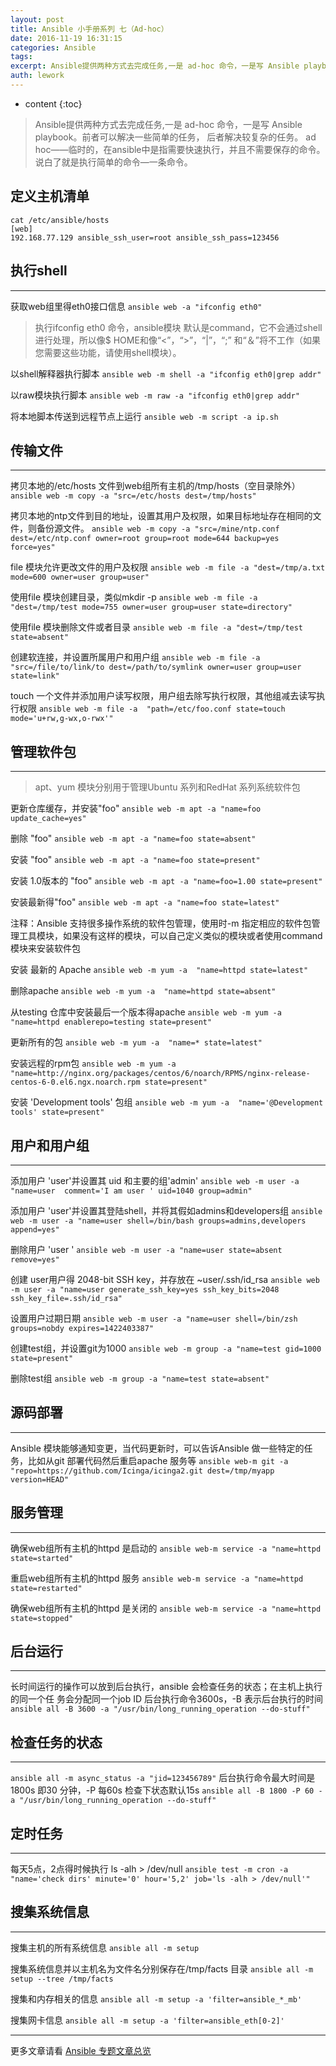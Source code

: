 ```yaml
---
layout: post
title: Ansible 小手册系列 七（Ad-hoc）
date: 2016-11-19 16:31:15
categories: Ansible
tags:
excerpt: Ansible提供两种方式去完成任务,一是 ad-hoc 命令，一是写 Ansible playbook。前者可以解决一些简单的任务， 后者解决...
auth: lework
---
```

* content
{:toc}

> Ansible提供两种方式去完成任务,一是 ad-hoc 命令，一是写 Ansible playbook。前者可以解决一些简单的任务， 后者解决较复杂的任务。
ad hoc——临时的，在ansible中是指需要快速执行，并且不需要保存的命令。说白了就是执行简单的命令—一条命令。

## 定义主机清单
```
cat /etc/ansible/hosts
[web]
192.168.77.129 ansible_ssh_user=root ansible_ssh_pass=123456
```

## 执行shell
---

获取web组里得eth0接口信息
`ansible web -a "ifconfig eth0" `

> 执行ifconfig eth0 命令，ansible模块 默认是command，它不会通过shell进行处理，所以像$ HOME和像“<”，“>”，“|”，“;” 和“＆”将不工作（如果您需要这些功能，请使用shell模块）。

以shell解释器执行脚本
`ansible web -m shell -a "ifconfig eth0|grep addr"`

以raw模块执行脚本
`ansible web -m raw -a "ifconfig eth0|grep addr"`

将本地脚本传送到远程节点上运行
`ansible web -m script -a ip.sh`

## 传输文件
---

拷贝本地的/etc/hosts 文件到web组所有主机的/tmp/hosts（空目录除外）
`ansible web -m copy -a "src=/etc/hosts dest=/tmp/hosts"`

拷贝本地的ntp文件到目的地址，设置其用户及权限，如果目标地址存在相同的文件，则备份源文件。
`ansible web -m copy -a "src=/mine/ntp.conf dest=/etc/ntp.conf owner=root group=root mode=644 backup=yes force=yes"`

file 模块允许更改文件的用户及权限
`ansible web -m file -a "dest=/tmp/a.txt mode=600 owner=user group=user"`

使用file 模块创建目录，类似mkdir -p
`ansible web -m file -a "dest=/tmp/test mode=755 owner=user group=user state=directory"`

使用file 模块删除文件或者目录
`ansible web -m file -a "dest=/tmp/test state=absent"`

创建软连接，并设置所属用户和用户组
`ansible web -m file -a  "src=/file/to/link/to dest=/path/to/symlink owner=user group=user state=link"`

touch 一个文件并添加用户读写权限，用户组去除写执行权限，其他组减去读写执行权限
`ansible web -m file -a  "path=/etc/foo.conf state=touch mode='u+rw,g-wx,o-rwx'"`

## 管理软件包
---

> apt、yum 模块分别用于管理Ubuntu 系列和RedHat 系列系统软件包

更新仓库缓存，并安装"foo"
`ansible web -m apt -a "name=foo update_cache=yes"`

删除 "foo"
`ansible web -m apt -a "name=foo state=absent"`

安装  "foo"
`ansible web -m apt -a "name=foo state=present"`

安装  1.0版本的 "foo"
`ansible web -m apt -a "name=foo=1.00 state=present"`

安装最新得"foo"
`ansible web -m apt -a "name=foo state=latest"`

注释：Ansible 支持很多操作系统的软件包管理，使用时-m 指定相应的软件包管理工具模块，如果没有这样的模块，可以自己定义类似的模块或者使用command 模块来安装软件包

安装 最新的 Apache
`ansible web -m yum -a  "name=httpd state=latest"`

删除apache
`ansible web -m yum -a  "name=httpd state=absent"`

从testing 仓库中安装最后一个版本得apache
`ansible web -m yum -a  "name=httpd enablerepo=testing state=present"`

更新所有的包
`ansible web -m yum -a  "name=* state=latest"`

安装远程的rpm包
`ansible web -m yum -a  "name=http://nginx.org/packages/centos/6/noarch/RPMS/nginx-release-centos-6-0.el6.ngx.noarch.rpm state=present"`

安装  'Development tools' 包组
`ansible web -m yum -a  "name='@Development tools' state=present"`


## 用户和用户组
---

添加用户 'user'并设置其 uid 和主要的组'admin'
`ansible web -m user -a "name=user  comment='I am user ' uid=1040 group=admin"`

添加用户 'user'并设置其登陆shell，并将其假如admins和developers组
`ansible web -m user -a "name=user shell=/bin/bash groups=admins,developers append=yes"`

删除用户 'user '
`ansible web -m user -a "name=user state=absent remove=yes"`

创建 user用户得   2048-bit SSH key，并存放在 ~user/.ssh/id_rsa
`ansible web -m user -a "name=user generate_ssh_key=yes ssh_key_bits=2048 ssh_key_file=.ssh/id_rsa"`

设置用户过期日期
`ansible web -m user -a "name=user shell=/bin/zsh groups=nobdy expires=1422403387"`

创建test组，并设置git为1000
`ansible web -m group -a "name=test gid=1000 state=present"`

删除test组
`ansible web -m group -a "name=test state=absent"`

## 源码部署
---

Ansible 模块能够通知变更，当代码更新时，可以告诉Ansible 做一些特定的任务，比如从git 部署代码然后重启apache 服务等
`ansible web-m git -a "repo=https://github.com/Icinga/icinga2.git dest=/tmp/myapp   version=HEAD"`

## 服务管理
---

确保web组所有主机的httpd 是启动的
`ansible web-m service -a "name=httpd state=started"`

重启web组所有主机的httpd 服务
`ansible web-m service -a "name=httpd state=restarted"`

确保web组所有主机的httpd 是关闭的
`ansible web-m service -a "name=httpd state=stopped"`

## 后台运行
---

长时间运行的操作可以放到后台执行，ansible 会检查任务的状态；在主机上执行的同一个任
务会分配同一个job ID
后台执行命令3600s，-B 表示后台执行的时间
`ansible all -B 3600 -a "/usr/bin/long_running_operation --do-stuff"`

## 检查任务的状态
---

`ansible all -m async_status -a "jid=123456789"`
后台执行命令最大时间是1800s 即30 分钟，-P 每60s 检查下状态默认15s
`ansible all -B 1800 -P 60 -a "/usr/bin/long_running_operation --do-stuff"`

## 定时任务
---

每天5点，2点得时候执行 ls -alh > /dev/null
`ansible test -m cron -a "name='check dirs' minute='0' hour='5,2' job='ls -alh > /dev/null'"`

## 搜集系统信息
---

搜集主机的所有系统信息
`ansible all -m setup`

搜集系统信息并以主机名为文件名分别保存在/tmp/facts 目录
`ansible all -m setup --tree /tmp/facts`

搜集和内存相关的信息
`ansible all -m setup -a 'filter=ansible_*_mb'`

搜集网卡信息
`ansible all -m setup -a 'filter=ansible_eth[0-2]'`

---
更多文章请看 [Ansible 专题文章总览](http://www.jianshu.com/p/c56a88b103f8)
